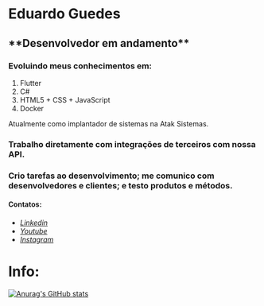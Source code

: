 # Eduardo Guedes

<h2> **Desenvolvedor em andamento** </h2>
<h3> Evoluindo meus conhecimentos em: </h3>
<ol>
  <li>
    Flutter
  </li>
  <li>
    C#
  </li>
  <li>
    HTML5 + CSS + JavaScript
  </li>
  <li>
    Docker
  </li>
</ol>


</h2>Atualmente como implantador de sistemas na Atak Sistemas.</h2>

<h3>Trabalho diretamente com integrações de terceiros com nossa API. </h3>
<h3>Crio tarefas ao desenvolvimento; me comunico com desenvolvedores e clientes; e testo produtos e métodos.</h3>


<h4> Contatos: </h4>
<h6>
  <ul>
    <li> 
      <a href="https://www.linkedin.com/in/eduardooguedes/">Linkedin</a>
    </li>
    <li> 
      <a href="https://www.youtube.com/channel/UCK5hIiWiTjztKwWUjw6mGsg">Youtube</a>
    </li>
    <li> 
      <a href="https://www.instagram.com/eduardooguedes/">Instagram</a>
    </li>
  </ul>
</h6>


# Info:
[![Anurag's GitHub stats](https://github-readme-stats.vercel.app/api?username=eduardooguedes)](https://github.com/eduardooguedes/github-readme-stats)
